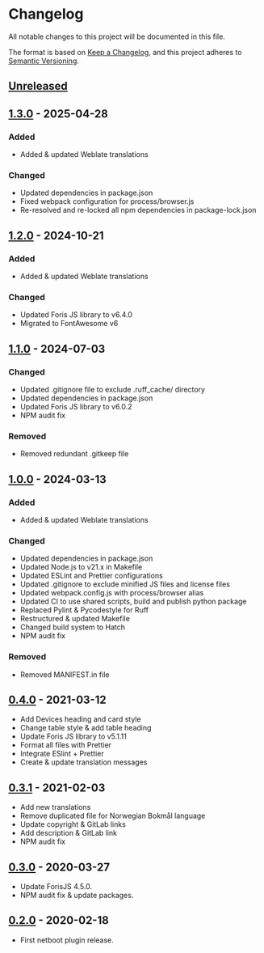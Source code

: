 # Changelog

All notable changes to this project will be documented in this file.

The format is based on [Keep a Changelog](https://keepachangelog.com/en/1.0.0/),
and this project adheres to
[Semantic Versioning](https://semver.org/spec/v2.0.0.html).

## [Unreleased]

## [1.3.0] - 2025-04-28

### Added

- Added & updated Weblate translations

### Changed

- Updated dependencies in package.json
- Fixed webpack configuration for process/browser.js
- Re-resolved and re-locked all npm dependencies in package-lock.json

## [1.2.0] - 2024-10-21

### Added

- Added & updated Weblate translations

### Changed

- Updated Foris JS library to v6.4.0
- Migrated to FontAwesome v6

## [1.1.0] - 2024-07-03

### Changed

- Updated .gitignore file to exclude .ruff_cache/ directory
- Updated dependencies in package.json
- Updated Foris JS library to v6.0.2
- NPM audit fix

### Removed

- Removed redundant .gitkeep file

## [1.0.0] - 2024-03-13

### Added

- Added & updated Weblate translations

### Changed

- Updated dependencies in package.json
- Updated Node.js to v21.x in Makefile
- Updated ESLint and Prettier configurations
- Updated .gitignore to exclude minified JS files and license files
- Updated webpack.config.js with process/browser alias
- Updated CI to use shared scripts, build and publish python package
- Replaced Pylint & Pycodestyle for Ruff
- Restructured & updated Makefile
- Changed build system to Hatch
- NPM audit fix

### Removed

- Removed MANIFEST.in file

## [0.4.0] - 2021-03-12

- Add Devices heading and card style
- Change table style & add table heading
- Update Foris JS library to v5.1.11
- Format all files with Prettier
- Integrate ESlint + Prettier
- Create & update translation messages

## [0.3.1] - 2021-02-03

- Add new translations
- Remove duplicated file for Norwegian Bokmål language
- Update copyright & GitLab links
- Add description & GitLab link
- NPM audit fix

## [0.3.0] - 2020-03-27

- Update ForisJS 4.5.0.
- NPM audit fix & update packages.

## [0.2.0] - 2020-02-18

- First netboot plugin release.

[unreleased]: https://gitlab.nic.cz/turris/reforis/reforis-netboot/-/compare/v1.3.0...master
[1.3.0]: https://gitlab.nic.cz/turris/reforis/reforis-netboot/-/compare/v1.2.0...v1.3.0
[1.2.0]: https://gitlab.nic.cz/turris/reforis/reforis-netboot/-/compare/v1.1.0...v1.2.0
[1.1.0]: https://gitlab.nic.cz/turris/reforis/reforis-netboot/-/compare/v1.0.0...v1.1.0
[1.0.0]: https://gitlab.nic.cz/turris/reforis/reforis-netboot/-/compare/v0.4.0...v1.0.0
[0.4.0]: https://gitlab.nic.cz/turris/reforis/reforis-netboot/-/compare/v0.3.1...v0.4.0
[0.3.1]: https://gitlab.nic.cz/turris/reforis/reforis-netboot/-/compare/v0.3.0...v0.3.1
[0.3.0]: https://gitlab.nic.cz/turris/reforis/reforis-netboot/-/compare/v0.2.0...v0.3.0
[0.2.0]: https://gitlab.nic.cz/turris/reforis/reforis-netboot/-/tags/v0.2.0
